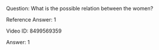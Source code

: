 Question: What is the possible relation between the women?

Reference Answer: 1

Video ID: 8499569359

Answer: 1


